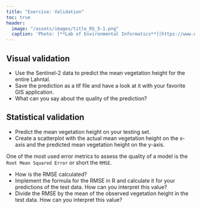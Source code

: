 ```yaml
---
title: "Exercise: Validation"
toc: true
header:
  image: "/assets/images/title_RS_5-1.png"
  caption: 'Photo: [**Lab of Environmental Informatics**](https://www.uni-marburg.de/en/fb19/disciplines/physisch/environmentalinformatics){:target="_blank"}'
--- 
```



## Visual validation

* Use the Sentinel-2 data to predict the mean vegetation height for the entire Lahntal.
* Save the prediction as a tif file and have a look at it with your favorite GIS application.
* What can you say about the quality of the prediction?



## Statistical validation

* Predict the mean vegetation height on your testing set.
* Create a scatterplot with the actual mean vegetation height on the x-axis and the predicted mean vegetation height on the y-axis.

One of the most used error metrics to assess the quality of a model is the `Root Mean Squared Error` or short the `RMSE`.

* How is the RMSE calculated?
* Implement the formula for the RMSE in R and calculate it for your predictions of the test data. How can you interpret this value?
* Divide the RMSE by the mean of the observed vegetation height in the test data. How can you interpret this value?




